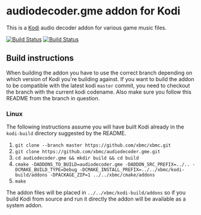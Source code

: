 # audiodecoder.gme addon for Kodi

This is a [Kodi](https://kodi.tv) audio decoder addon for various game music files.

[![Build Status](https://travis-ci.org/xbmc/audiodecoder.gme.svg?branch=Matrix)](https://travis-ci.org/xbmc/audiodecoder.gme/branches)
[![Build Status](https://dev.azure.com/teamkodi/binary-addons/_apis/build/status/xbmc.audiodecoder.gme?branchName=Matrix)](https://dev.azure.com/teamkodi/binary-addons/_build/latest?definitionId=5&branchName=Matrix)
<!--- [![Build Status](https://ci.appveyor.com/api/projects/status/github/xbmc/audiodecoder.gme?branch=Matrix&svg=true)](https://ci.appveyor.com/project/xbmc/audiodecoder-gme?branch=Matrix) -->

## Build instructions

When building the addon you have to use the correct branch depending on which version of Kodi you're building against. 
If you want to build the addon to be compatible with the latest kodi `master` commit, you need to checkout the branch with the current kodi codename.
Also make sure you follow this README from the branch in question.

### Linux

The following instructions assume you will have built Kodi already in the `kodi-build` directory 
suggested by the README.

1. `git clone --branch master https://github.com/xbmc/xbmc.git`
2. `git clone https://github.com/xbmc/audiodecoder.gme.git`
3. `cd audiodecoder.gme && mkdir build && cd build`
4. `cmake -DADDONS_TO_BUILD=audiodecoder.gme -DADDON_SRC_PREFIX=../.. -DCMAKE_BUILD_TYPE=Debug -DCMAKE_INSTALL_PREFIX=../../xbmc/kodi-build/addons -DPACKAGE_ZIP=1 ../../xbmc/cmake/addons`
5. `make`

The addon files will be placed in `../../xbmc/kodi-build/addons` so if you build Kodi from source and run it directly 
the addon will be available as a system addon.
